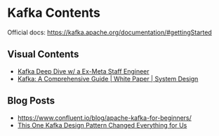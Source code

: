 # Kafka Contents

Official docs: https://kafka.apache.org/documentation/#gettingStarted


## Visual Contents

- [Kafka Deep Dive w/ a Ex-Meta Staff Engineer](https://www.youtube.com/watch?v=DU8o-OTeoCc)
- [Kafka: A Comprehensive Guide | White Paper | System Design](https://www.youtube.com/watch?v=y1rYmp6N42U)



## Blog Posts

- https://www.confluent.io/blog/apache-kafka-for-beginners/
- [This One Kafka Design Pattern Changed Everything for Us
](https://medium.com/@kanishksinghpujari/this-one-kafka-design-pattern-changed-everything-for-us-22ad33ab2e3a)
